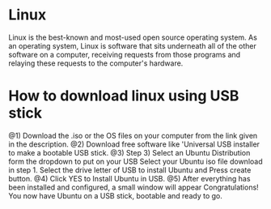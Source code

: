 # Linux
Linux is the best-known and most-used open source operating system. As an operating system, Linux is software that sits underneath all of the other software on a computer, receiving requests from those programs and relaying these requests to the computer's hardware.
# How to download linux using USB stick
 @1) Download the .iso or the OS files on your computer from the link given in the description.
 @2) Download free software like 'Universal USB installer to make a bootable USB stick.
 @3) Step 3) Select an Ubuntu Distribution form the dropdown to put on your USB
     Select your Ubuntu iso file download in step 1.
     Select the drive letter of USB to install Ubuntu and Press create button.
 @4) Click YES to Install Ubuntu in USB.
 @5) After everything has been installed and configured, a small window will appear Congratulations! You now have Ubuntu on a USB stick,        bootable and ready to go.


